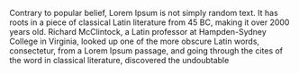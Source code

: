 Contrary to popular belief, Lorem Ipsum is not simply random text. It has roots in 
a piece of classical Latin literature from 45 BC, making it over 2000 years old. 
Richard McClintock, a Latin professor at Hampden-Sydney College in Virginia, 
looked up one of the more obscure Latin words, consectetur, from a Lorem 
Ipsum passage, and going through the cites of the word in classical 
literature, discovered the undoubtable 